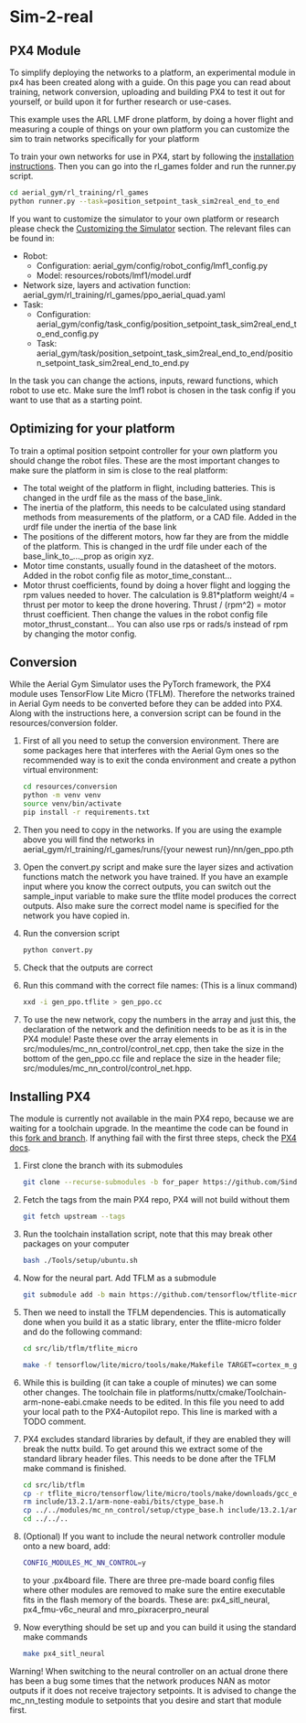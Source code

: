 # Sim-2-real

## PX4 Module
To simplify deploying the networks to a platform, an experimental module in px4 has been created along with a guide. On this page you can read about training, network conversion, uploading and building PX4 to test it out for yourself, or build upon it for further research or use-cases.

This example uses the ARL LMF drone platform, by doing a hover flight and measuring a couple of things on your own platform you can customize the sim to train networks specifically for your platform

To train your own networks for use in PX4, start by following the [installation instructions](./2_getting_started.md/#installation). Then you can go into the rl_games folder and run the runner.py script.

```bash
cd aerial_gym/rl_training/rl_games
python runner.py --task=position_setpoint_task_sim2real_end_to_end
```

If you want to customize the simulator to your own platform or research please check the [Customizing the Simulator](./5_customization.md) section. The relevant files can be found in:

- Robot:
    - Configuration: aerial_gym/config/robot_config/lmf1_config.py
    - Model: resources/robots/lmf1/model.urdf
- Network size, layers and activation function: aerial_gym/rl_training/rl_games/ppo_aerial_quad.yaml
- Task:
    - Configuration: aerial_gym/config/task_config/position_setpoint_task_sim2real_end_to_end_config.py
    - Task: aerial_gym/task/position_setpoint_task_sim2real_end_to_end/position_setpoint_task_sim2real_end_to_end.py

In the task you can change the actions, inputs, reward functions, which robot to use etc. Make sure the lmf1 robot is chosen in the task config if you want to use that as a starting point.

## Optimizing for your platform

To train a optimal position setpoint controller for your own platform you should change the robot files. These are the most important changes to make sure the platform in sim is close to the real platform:

- The total weight of the platform in flight, including batteries. This is changed in the urdf file as the mass of the base_link.
- The inertia of the platform, this needs to be calculated using standard methods from measurements of the platform, or a CAD file. Added in the urdf file under the inertia of the base link
- The positions of the different motors, how far they are from the middle of the platform. This is changed in the urdf file under each of the base_link_to_..._prop as origin xyz.
- Motor time constants, usually found in the datasheet of the motors. Added in the robot config file as motor_time_constant...
- Motor thrust coefficients, found by doing a hover flight and logging the rpm values needed to hover. The calculation is 9.81*platform weight/4 = thrust per motor to keep the drone hovering. Thrust / (rpm^2) = motor thrust coefficient. Then change the values in the robot config file motor_thrust_constant... You can also use rps or rads/s instead of rpm by changing the motor config.

## Conversion
While the Aerial Gym Simulator uses the PyTorch framework, the PX4 module uses TensorFlow Lite Micro (TFLM). Therefore the networks trained in Aerial Gym needs to be converted before they can be added into PX4. Along with the instructions here, a conversion script can be found in the resources/conversion folder.

1. First of all you need to setup the conversion environment. There are some packages here that interferes with the Aerial Gym ones so the recommended way is to exit the conda environment and create a python virtual environment:

    ```bash
    cd resources/conversion
    python -m venv venv
    source venv/bin/activate
    pip install -r requirements.txt
    ```

1. Then you need to copy in the networks. If you are using the example above you will find the networks in aerial_gym/rl_training/rl_games/runs/{your newest run}/nn/gen_ppo.pth

1. Open the convert.py script and make sure the layer sizes and activation functions match the network you have trained. If you have an example input where you know the correct outputs, you can switch out the sample_input variable to make sure the tflite model produces the correct outputs. Also make sure the correct model name is specified for the network you have copied in.

1. Run the conversion script

    ```bash
    python convert.py
    ```

1. Check that the outputs are correct

1. Run this command with the correct file names: (This is a linux command)

    ```bash
    xxd -i gen_ppo.tflite > gen_ppo.cc
    ```

1. To use the new network, copy the numbers in the array and just this, the declaration of the network and the definition needs to be as it is in the PX4 module! Paste these over the array elements in src/modules/mc_nn_control/control_net.cpp, then take the size in the bottom of the gen_ppo.cc file and replace the size in the header file; src/modules/mc_nn_control/control_net.hpp.

## Installing PX4

The module is currently not available in the main PX4 repo, because we are waiting for a toolchain upgrade. In the meantime the code can be found in this [fork and branch](https://github.com/SindreMHegre/PX4-Autopilot-public/tree/for_paper). If anything fail with the first three steps, check the [PX4 docs](https://docs.px4.io/v1.15/en/).

1. First clone the branch with its submodules

    ```bash
    git clone --recurse-submodules -b for_paper https://github.com/SindreMHegre/PX4-Autopilot-public.git
    ```

1. Fetch the tags from the main PX4 repo, PX4 will not build without them

    ```bash
    git fetch upstream --tags
    ```

1. Run the toolchain installation script, note that this may break other packages on your computer

    ```bash
    bash ./Tools/setup/ubuntu.sh
    ```

1. Now for the neural part. Add TFLM as a submodule

    ```bash
    git submodule add -b main https://github.com/tensorflow/tflite-micro.git src/lib/tflm/tflite_micro/
    ```

1. Then we need to install the TFLM dependencies. This is automatically done when you build it as a static library, enter the tflite-micro folder and do the following command:

    ```bash
    cd src/lib/tflm/tflite_micro
    ```

    ```bash
    make -f tensorflow/lite/micro/tools/make/Makefile TARGET=cortex_m_generic TARGET_ARCH=cortex-m7 microlite
    ```

1. While this is building (it can take a couple of minutes) we can some other changes. The toolchain file in platforms/nuttx/cmake/Toolchain-arm-none-eabi.cmake needs to be edited. In this file you need to add your local path to the PX4-Autopilot repo. This line is marked with a TODO comment.

1. PX4 excludes standard libraries by default, if they are enabled they will break the nuttx build. To get around this we extract some of the standard library header files. This needs to be done after the TFLM make command is finished.

    ```bash
    cd src/lib/tflm
    cp -r tflite_micro/tensorflow/lite/micro/tools/make/downloads/gcc_embedded/arm-none-eabi/include/c++/13.2.1/ include
    rm include/13.2.1/arm-none-eabi/bits/ctype_base.h
    cp ../../modules/mc_nn_control/setup/ctype_base.h include/13.2.1/arm-none-eabi/bits/
    cd ../../..
    ```

1. (Optional) If you want to include the neural network controller module onto a new board, add:

    ```bash
    CONFIG_MODULES_MC_NN_CONTROL=y
    ```
    to your .px4board file. There are three pre-made board config files where other modules are removed to make sure the entire executable fits in the flash memory of the boards. These are: px4_sitl_neural, px4_fmu-v6c_neural and mro_pixracerpro_neural

1. Now everything should be set up and you can build it using the standard make commands

    ```bash
    make px4_sitl_neural
    ```

Warning! When switching to the neural controller on an actual drone there has been a bug some times that the network produces NAN as motor outputs if it does not receive trajectory setpoints. It is advised to change the mc_nn_testing module to setpoints that you desire and start that module first.